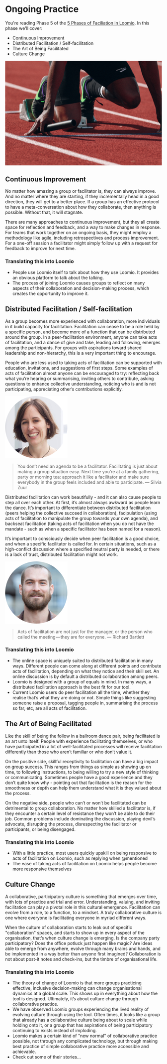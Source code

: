 # Ongoing Practice

You're reading Phase 5 of the [5 Phases of Faciliation in Loomio](five_phases_of_facilitation.md). In this phase we'll cover:

* Continuous Improvement
* Distributed Facilitation / Self-facilitation
* The Art of Being Facilitated
* Culture Change

<img src="img/practicing_1200.jpg">


## Continuous Improvement

No matter how amazing a group or facilitator is, they can always improve. And no matter where they are starting, if they incrementally head in a good direction, they will get to a better place. If a group has an effective protocol to have a meta-conversation about how they collaborate, then anything is possible. Without that, it will stagnate.

There are many approaches to continuous improvement, but they all create space for reflection and feedback, and a way to make changes in response. For teams that work together on an ongoing basis, they might employ a methodology like agile, including retrospectives and process improvement. For a one-off session a facilitator might simply follow up with a request for feedback to improve for next time.

### Translating this into Loomio

* People use Loomio itself to talk about how they use Loomio. It provides an obvious platform to talk about the talking.
* The process of joining Loomio causes groups to reflect on many aspects of their collaboration and decision-making process, which creates the opportunity to improve it.


## Distributed Facilitation / Self-facilitation

As a group becomes more experienced with collaboration, more individuals in it build capacity for facilitation. Facilitation can cease to be a role held by a specific person, and become more of a function that can be distributed around the group. In a peer-facilitation environment, anyone can take acts of facilitation, and a dance of give and take, leading and following, emerges among the participants. For groups with aspirations toward shared leadership and non-hierarchy, this is a very important thing to encourage.

People who are less used to taking acts of facilitation can be supported with education, invitations, and suggestions of first steps. Some examples of acts of facilitation almost anyone can be encouraged to try: reflecting back what you’re hearing or summarising, inviting others to contribute, asking questions to enhance collective understanding, noticing who is and is not participating, appreciating other’s contributions explicitly.

<img src="img/silvia_200.png" class="img-right img-100px"/>

> You don’t need an agenda to be a facilitator. Facilitating is just about making a group situation easy. Next time you’re at a family gathering, party or morning tea: approach it like a facilitator and make sure everybody in the group feels included and able to participate. — Silvia Zuur

Distributed facilitation can work beautifully - and it can also cause people to step all over each other. At first, it’s almost always awkward as people learn the dance. It’s important to differentiate between distributed facilitation (peers helping the collective succeed in collaboration), facipulation (using acts of facilitation to manipulate the group towards your own agenda), and backseat facilitation (taking acts of facilitation when you do not have the mandate - such as when a specific facilitator has been named for a reason).

It’s important to consciously decide when peer facilitation is a good choice, and when a specific facilitator is called for. In certain situations, such as a high-conflict discussion where a specified neutral party is needed, or there is a lack of trust, distributed facilitation might not work.

<img src="img/rich_200.png" class="img-right img-100px"/>

> Acts of facilitation are not just for the manager, or the person who called the meeting — they are for everyone. — Richard Bartlett

### Translating this into Loomio

* The online space is uniquely suited to distributed facilitation in many ways. Different people can come along at different points and contribute acts of facilitation, depending on what they notice and their skill set. An online discussion is by default a distributed collaboration among peers.
* Loomio is designed with a group of equals in mind. In many ways, a distributed facilitation approach is the best fit for our tool.
* Current Loomio users do peer facilitation all the time, whether they realise that’s what they are doing or not. Simple things like suggesting someone raise a proposal, tagging people in, summarising the process so far, etc, are all acts of facilitation.


## The Art of Being Facilitated

Like the skill of being the follow in a ballroom dance pair, being facilitated is an art unto itself. People with experience facilitating themselves, or who have participated in a lot of well-facilitated processes will receive facilitation differently than those who aren’t familiar or who don’t value it.

On the positive side, skillful receptivity to facilitation can have a big impact on group success. This ranges from things as simple as showing up on time, to following instructions, to being willing to try a new style of thinking or communicating. Sometimes people have a good experience and they don’t quite know why - pointing out that facilitation is the reason for the smoothness or depth can help them understand what it is they valued about the process.

On the negative side, people who can’t or won’t be facilitated can be detrimental to group collaboration. No matter how skilled a facilitator is, if they encounter a certain level of resistance they won’t be able to do their job. Common problems include dominating the discussion, playing devil’s advocate, disrupting the process, disrespecting the facilitator or participants, or being disengaged.

### Translating this into Loomio

* With a little practice, most users quickly upskill on being responsive to acts of facilitation on Loomio, such as replying when @mentioned
* The ease of taking acts of facilitation on Loomio helps people become more responsive themselves


## Culture Change

A collaborative, participatory culture is something that emerges over time, with lots of practice and trial and error. Understanding, valuing, and inviting facilitation can play a pivotal role in this cultural emergence. Facilitation can evolve from a role, to a function, to a mindset. A truly collaborative culture is one where everyone is facilitating everyone in myriad different ways. 

When the culture of collaboration starts to leak out of specific "collaboration" spaces, and starts to show up in every aspect of the organisation, that’s when culture change is emerging. Is the company party participatory? Does the office potluck just happen like magic? Are ideas able to emerge from anywhere, evolve through many brains and hands, and be implemented in a way better than anyone first imagined? Collaboration is not about post-it notes and check-ins, but the timbre of organisational life.

### Translating this into Loomio

* The theory of change of Loomio is that more groups practicing effective, inclusive decision-making can change organisational dynamics at a global scale. This shows up in everything about how the tool is designed. Ultimately, it’s about culture change through collaborative practice.
* We have observed Loomio groups experiencing the lived reality of evolving culture through using the tool. Often times, it looks like a group that already has a collaborative culture being about to scale while holding onto it, or a group that has aspirations of being participatory continuing to exists instead of imploding.
* Loomio makes a certain kind of "new normal" of collaborative practice possible, not through any complicated technology, but through making best practice of simple collaborative practice more accessible and achievable.
* Check out some of their stories...